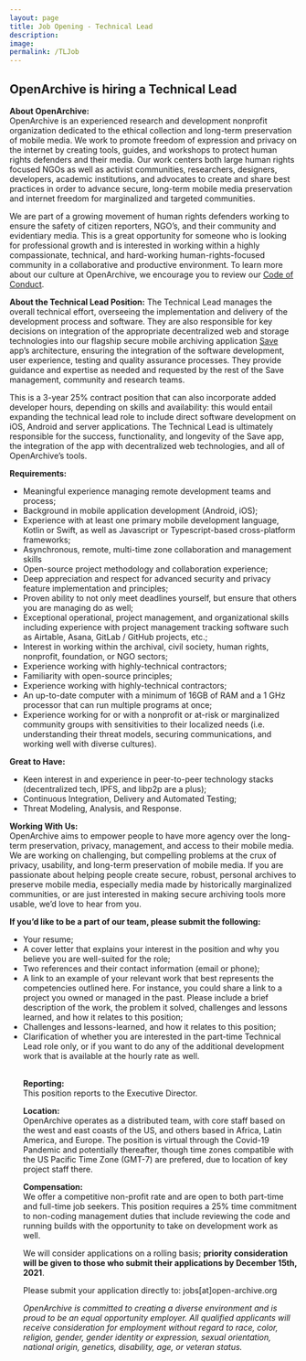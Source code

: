 ```yaml
---
layout: page
title: Job Opening - Technical Lead 
description:  
image:
permalink: /TLJob
---
```


<div style="width: 100%; text-align: left;">
<p><h2>OpenArchive is hiring a Technical Lead</h2>

 <p><b>About OpenArchive:</b>
<br>OpenArchive is an experienced research and development nonprofit organization dedicated to the ethical collection and long-term preservation of mobile media. We work to promote freedom of expression and privacy on the internet by creating tools, guides, and workshops to protect human rights defenders and their media. Our work centers both large human rights focused NGOs as well as activist communities, researchers, designers, developers, academic institutions, and advocates to create and share best practices in order to advance secure, long-term mobile media preservation and internet freedom for marginalized and targeted communities.
  <p>We are part of a growing movement of human rights defenders working to ensure the safety of citizen reporters, NGO’s, and their community and evidentiary media. This is a great opportunity for someone who is looking for professional growth and is interested in working within a highly compassionate, technical, and hard-working human-rights-focused community in a collaborative and productive environment. To learn more about our culture at OpenArchive, we encourage you to review our <a href="https://openarchive.github.io/Code-of-Conduct/" target="_blank">Code of Conduct</a>.</p>
    
<p><b>About the Technical Lead Position:</b>
The Technical Lead manages the overall technical effort, overseeing the implementation and delivery of the development process and software. They are also responsible for key decisions on integration of the appropriate decentralized web and storage technologies into our flagship secure mobile archiving application  <a href="https://open-archive.org/save/" target="_blank"> <span class="appName">Save</span></a> app’s architecture, ensuring the integration of the software development, user experience, testing and quality assurance processes. They provide guidance and expertise as needed and requested by the rest of the Save management, community and research teams.</p>
<p>This is a 3-year 25% contract position that can also incorporate added developer hours, depending on skills and availability: this would entail expanding the technical lead role to include direct software development on iOS, Android and server applications. The Technical Lead is ultimately responsible for the success, functionality, and longevity of the <span class="appName">Save</span> app, the integration of the app with decentralized web technologies, and all of OpenArchive’s tools.</p>

<p><b>Requirements:</b>
    <ul>

<li> Meaningful experience managing remote development teams and process;</li>
<li> Background in mobile application development (Android, iOS);</li>
<li> Experience with at least one primary mobile development language, Kotlin or Swift, as well as Javascript or Typescript-based cross-platform frameworks;</li>
<li> Asynchronous, remote, multi-time zone collaboration and management skills</li>
<li>Open-source project methodology and collaboration experience;</li>
<li> Deep appreciation and respect for advanced security and privacy feature implementation and principles;</li>
<li> Proven ability to not only meet deadlines yourself, but ensure that others you are managing do as well;</li>
<li> Exceptional operational, project management, and organizational skills including experience with project management tracking software such as Airtable, Asana, GitLab / GitHub projects, etc.;</li>
<li> Interest in working within the archival, civil society, human rights, nonprofit, foundation, or NGO sectors;</li>
<li> Experience working with highly-technical contractors;</li>
<li> Familiarity with open-source principles;</li>
<li> Experience working with highly-technical contractors;</li>
<li>  An up-to-date computer with a minimum of 16GB of RAM and a 1 GHz processor that can run multiple programs at once;</li>
<li> Experience working for or with a nonprofit or at-risk or marginalized community groups with sensitivities to their localized needs (i.e. understanding their threat models, securing communications, and working well with diverse cultures).</li>

</ul>
</p>
<p><b>Great to Have:</b>
    <ul>

<li> Keen interest in and experience in peer-to-peer technology stacks (decentralized tech, IPFS, and libp2p are a plus);</li>
<li> Continuous Integration, Delivery and Automated Testing;</li>
<li> Threat Modeling, Analysis, and Response.</li>


</ul>
</p>
<p><b>Working With Us:</b>
<br>OpenArchive aims to empower people to have more agency over the long-term preservation, privacy, management, and access to their mobile media. We are working on challenging, but compelling problems at the crux of privacy, usability, and long-term preservation of mobile media. If you are passionate about helping people create secure, robust, personal archives to preserve mobile media, especially media made by historically marginalized communities, or are just interested in making secure archiving tools more usable, we’d love to hear from you.
</p>

<p><b>If you’d like to be a part of our team, please submit the following:</b>
 <ul>
   <li> Your resume;</li>
<li> A cover letter that explains your interest in the position and why you believe you are well-suited for the role;</li>
<li> Two references and their contact information (email or phone);</li>
<li> A link to an example of your relevant work that best represents the competencies outlined here. For instance, you could share a link to a project you owned or managed in the past. Please include a brief description of the work, the problem it solved, challenges and lessons learned, and how it relates to this position;</li>
   <li> Challenges and lessons-learned, and how it relates to this position; </li>
<li> Clarification of whether you are interested in the part-time Technical Lead role only, or if you want to do any of the additional development work that is available at the hourly rate as well.</li>
 
<br>
 
<p><b>Reporting:</b>
  <br>This position reports to the Executive Director.</p>
  
  <p><b>Location:</b>
 <br> OpenArchive operates as a distributed team, with core staff based on the west and east coasts of the US, and others based in Africa, Latin America, and Europe. The position is virtual through the Covid-19 Pandemic and potentially thereafter, though time zones compatible with the US Pacific Time Zone (GMT-7) are prefered, due to location of key project staff there.

</p>

<p><b>Compensation:</b>
<br>We offer a competitive non-profit rate and are open to both part-time and full-time job seekers. This position requires a 25% time commitment to non-coding management duties that include reviewing the code and running builds with the opportunity to take on development work as well.
  
  <p>We will consider applications on a rolling basis; <b>priority consideration will be given to those who submit their applications by December 15th, 2021</b>.
  <p>Please submit your application directly to: jobs[at]open-archive.org</p>
  
  <p><i>OpenArchive is committed to creating a diverse environment and is proud to be an equal opportunity employer. All qualified applicants will receive consideration for employment without regard to race, color, religion, gender, gender identity or expression, sexual orientation, national origin, genetics, disability, age, or veteran status.</i></p>



   

